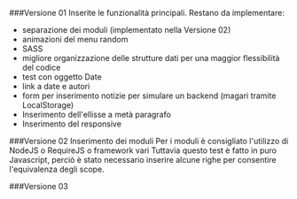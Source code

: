 ###Versione 01
Inserite le funzionalità principali.
Restano da implementare:
- separazione dei moduli   (implementato nella Versione 02)
- animazioni del menu random
- SASS
- migliore organizzazione delle strutture dati per una maggior flessibilità del codice
- test con oggetto Date
- link a date e autori
- form per inserimento notizie per simulare un backend (magari tramite LocalStorage)
- Inserimento dell'ellisse a metà paragrafo
- Inserimento del responsive

###Versione 02
Inserimento dei moduli
Per i moduli è consigliato l'utilizzo di NodeJS o RequireJS o framework vari
Tuttavia questo test è fatto in puro Javascript, perciò è stato necessario inserire alcune righe per consentire l'equivalenza degli scope.

###Versione 03

